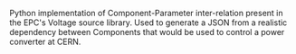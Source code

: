 Python implementation of Component-Parameter inter-relation present in the EPC's Voltage source library. Used to generate a JSON from a realistic dependency between Components that would be used to control a power converter at CERN. 
